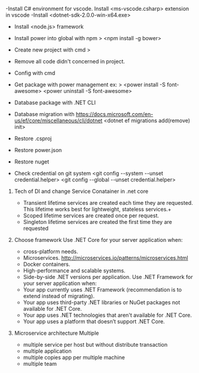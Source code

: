 -Install C# environment for vscode. Install <ms-vscode.csharp> extension in vscode
-Install <dotnet-sdk-2.0.0-win-x64.exe>
- Install <node.js> framework
- Install power into global with npm > <npm install -g bower>
- Create new project with cmd > <dotnet new projectname>
- Remove all code didn't concerned in project.
- Config with <bower init> cmd
- Get package with power management ex: >
    <power install -S font-awesome>
    <power uninstall -S font-awesome>

- Database package with .NET CLI
    <dotnet add package Microsoft.EntityFrameworkCore>
    <dotnet add package Microsoft.EntityFrameworkCore.Design>
    <dotnet add package Microsoft.EntityFrameworkCore.SqlServer>
    <dotnet add package Microsoft.EntityFrameworkCore.Tools>
- Database migration with <https://docs.microsoft.com/en-us/ef/core/miscellaneous/cli/dotnet>
    <dotnet ef migrations add(remove) init>
    <dotnet ef database update>

- Restore .csproj <dotnet restore>
- Restore power.json <power restore>
- Restore nuget <nuget restore>

- Check credential on git system
    <git config --system --unset credential.helper>
    <git config --global --unset credential.helper>

1. Tech of DI and change Service Conatainer in .net core
    - Transient lifetime services are created each time they are requested. This lifetime works best for lightweight, stateless services.+
    - Scoped lifetime services are created once per request.
    - Singleton lifetime services are created the first time they are requested

2. Choose framework
    Use .NET Core for your server application when:
    - cross-platform needs.
    - Microservices. <http://microservices.io/patterns/microservices.html>
    - Docker containers.
    - High-performance and scalable systems.
    - Side-by-side .NET versions per application.
    Use .NET Framework for your server application when:
    - Your app currently uses .NET Framework (recommendation is to extend instead of migrating).
    - Your app uses third-party .NET libraries or NuGet packages not available for .NET Core.
    - Your app uses .NET technologies that aren't available for .NET Core.
    - Your app uses a platform that doesn’t support .NET Core.
3. Microservice architecture
    Multiple
    - multiple service per host but without distribute transaction
    - multiple application
    - multiple copies app per multiple machine
    - multiple team
